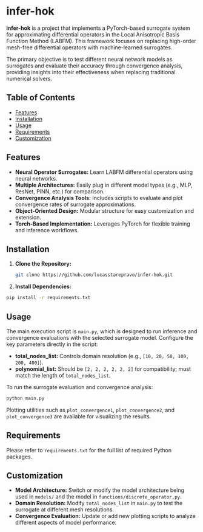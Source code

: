 # infer-hok

**infer-hok** is a project that implements a PyTorch-based surrogate system for approximating differential operators in the Local Anisotropic Basis Function Method (LABFM). This framework focuses on replacing high-order mesh-free differential operators with machine-learned surrogates.

The primary objective is to test different neural network models as surrogates and evaluate their accuracy through convergence analysis, providing insights into their effectiveness when replacing traditional numerical solvers.

## Table of Contents

- [Features](#features)
- [Installation](#installation)
- [Usage](#usage)
- [Requirements](#requirements)
- [Customization](#customization)

## Features

- **Neural Operator Surrogates:** Learn LABFM differential operators using neural networks.
- **Multiple Architectures:** Easily plug in different model types (e.g., MLP, ResNet, PINN, etc.) for comparison.
- **Convergence Analysis Tools:** Includes scripts to evaluate and plot convergence rates of surrogate approximations.
- **Object-Oriented Design:** Modular structure for easy customization and extension.
- **Torch-Based Implementation:** Leverages PyTorch for flexible training and inference workflows.

## Installation

1. **Clone the Repository:**
   ```bash
   git clone https://github.com/lucasstarepravo/infer-hok.git

 2. **Install Dependencies:**
 ```bash
 pip install -r requirements.txt
```

## Usage

The main execution script is `main.py`, which is designed to run inference and convergence evaluations with the selected surrogate model. Configure the key parameters directly in the script:

- **total_nodes_list:** Controls domain resolution (e.g., `[10, 20, 50, 100, 200, 400]`).
- **polynomial_list:** Should be `[2, 2, 2, 2, 2, 2]` for compatibility; must match the length of `total_nodes_list`.

To run the surrogate evaluation and convergence analysis:

```bash
python main.py
```
Plotting utilities such as `plot_convergence1`, `plot_convergence2`, and `plot_convergence3` are available for visualizing the results.

## Requirements

Please refer to `requirements.txt` for the full list of required Python packages.

## Customization

- **Model Architecture:** Switch or modify the model architecture being used in `models/` and the model in `functions/discrete_operator.py`.
- **Domain Resolution:** Modify `total_nodes_list` in `main.py` to test the surrogate at different mesh resolutions.
- **Convergence Evaluation:** Update or add new plotting scripts to analyze different aspects of model performance.
